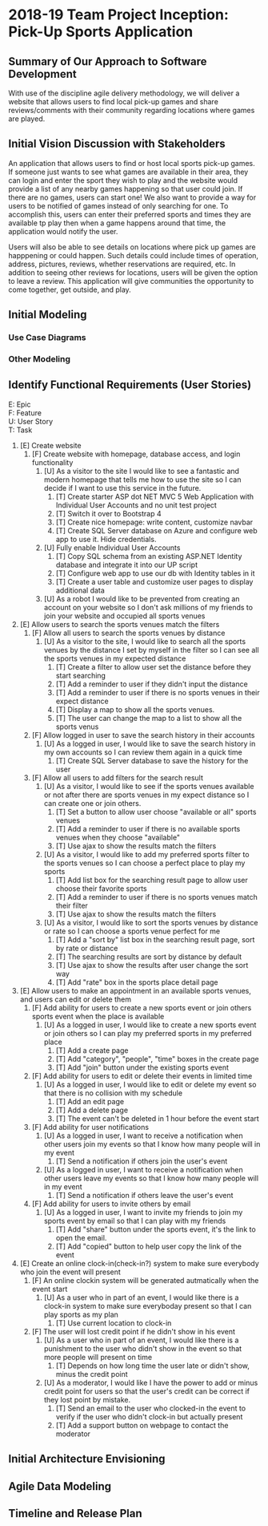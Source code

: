 2018-19 Team Project Inception: Pick-Up Sports Application
=====================================

## Summary of Our Approach to Software Development

With use of the discipline agile delivery methodology, we will deliver a website that allows users to find local pick-up games and share reviews/comments with their community regarding locations where games are played. 

## Initial Vision Discussion with Stakeholders

An application that allows users to find or host local sports pick-up games. If someone just wants to see what games are available in their area, they can login and enter the sport they wish to play and the website would provide a list of any nearby games happening so that user could join. If there are no games, users can start one! We also want to provide a way for users to be notified of games instead of only searching for one. To accomplish this, users can enter their preferred sports and times they are available tp play then when a game happens around that time, the application would notify the user. 

Users will also be able to see details on locations where pick up games are happpening or could happen. Such details could include times of operation, address, pictures, reviews, whether reservations are required, etc. In addition to seeing other reviews for locations, users will be given the option to leave a review. This application will give communities the opportunity to come together, get outside, and play. 

## Initial Modeling

### Use Case Diagrams

### Other Modeling

## Identify Functional Requirements (User Stories)

E: Epic  
F: Feature  
U: User Story  
T: Task  

1. [E] Create website
    1. [F] Create website with homepage, database access, and login functionality
        1. [U] As a visitor to the site I would like to see a fantastic and modern homepage that tells me how to use the site so I can decide if I want to use this service in the future.
            1. [T] Create starter ASP dot NET MVC 5 Web Application with Individual User Accounts and no unit test project
            2. [T] Switch it over to Bootstrap 4
            3. [T] Create nice homepage: write content, customize navbar
            4. [T] Create SQL Server database on Azure and configure web app to use it. Hide credentials.
        2. [U] Fully enable Individual User Accounts
            1. [T] Copy SQL schema from an existing ASP.NET Identity database and integrate it into our UP script
            2. [T] Configure web app to use our db with Identity tables in it
            3. [T] Create a user table and customize user pages to display additional data
        3. [U] As a robot I would like to be prevented from creating an account on your website so I don't ask millions of my friends to join your website and occupied all sports venues
2. [E] Allow users to search the sports venues match the filters
    1. [F] Allow all users to search the sports venues by distance
        1. [U] As a visitor to the site, I would like to search all the sports venues by the distance I set by myself in the filter so I can see all the sports venues in my expected distance
            1. [T] Create a filter to allow user set the distance before they start searching
            2. [T] Add a reminder to user if they didn't input the distance
            3. [T] Add a reminder to user if there is no sports venues in their expect distance
            4. [T] Display a map to show all the sports venues.
            5. [T] The user can change the map to a list to show all the sports venus
    2. [F] Allow logged in user to save the search history in their accounts
        1. [U] As a logged in user, I would like to save the search history in my own accounts so I can review them again in a quick time
            1. [T] Create SQL Server database to save the history for the user
    3. [F] Allow all users to add filters for the search result
        1. [U] As a visitor, I would like to see if the sports venues available or not after there are sports venues in my expect distance so I can create one or join others.
            1. [T] Set a button to allow user choose "available or all" sports venues
            2. [T] Add a reminder to user if there is no available sports venues when they choose "available"
            3. [T] Use ajax to show the results match the filters
        2. [U] As a visitor, I would like to add my preferred sports filter to the sports venues so I can choose a perfect place to play my sports
            1. [T] Add list box for the searching result page to allow user choose their favorite sports
            2. [T] Add a reminder to user if there is no sports venues match their filter
            3. [T] Use ajax to show the results match the filters
        3. [U] As a visitor, I would like to sort the sports venues by distance or rate so I can choose a sports venue perfect for me
            1. [T] Add a "sort by" list box in the searching result page, sort by rate or distance
            2. [T] The searching results are sort by distance by default
            3. [T] Use ajax to show the results after user change the sort way
            4. [T] Add "rate" box in the sports place detail page
3. [E] Allow users to make an appointment in an available sports venues, and users can edit or delete them
    1. [F] Add ability for users to create a new sports event or join others sports event when the place is available
        1. [U] As a logged in user, I would like to create a new sports event or join others so I can play my preferred sports in my preferred place
            1. [T] Add a create page
            2. [T] Add "category", "people", "time" boxes in the create page
            3. [T] Add "join" button under the existing sports event
    2. [F] Add ability for users to edit or delete their events in limited time
        1. [U] As a logged in user, I would like to edit or delete my event so that there is no collision with my schedule
            1. [T] Add an edit page
            2. [T] Add a delete page
            3. [T] The event can't be deleted in 1 hour before the event start
    3. [F] Add ability for user notifications
        1. [U] As a logged in user, I want to receive a notification when other users join my events so that I know how many people will in my event
            1. [T] Send a notification if others join the user's event
        2. [U] As a logged in user, I want to receive a notification when other users leave my events so that I know how many people will in my event
            1. [T] Send a notification if others leave the user's event
    4. [F] Add ability for users to invite others by email
        1. [U] As a logged in user, I want to invite my friends to join my sports event by email so that I can play with my friends
            1. [T] Add "share" button under the sports event, it's the link to open the email.
            2. [T] Add "copied" button to help user copy the link of the event
4. [E] Create an online clock-in(check-in?) system to make sure everybody who join the event will present
    1. [F] An online clockin system will be generated autmatically when the event start
        1. [U] As a user who in part of an event, I would like there is a clock-in system to make sure everyboday present so that I can play sports as my plan
            1. [T] Use current location to clock-in
    2. [F] The user will lost credit point if he didn't show in his event
        1. [U] As a user who in part of an event, I would like there is a punishment to the user who didn't show in the event so that more people will present on time
            1. [T] Depends on how long time the user late or didn't show, minus the credit point
        2. [U] As a moderator, I would like I have the power to add or minus credit point for users so that the user's credit can be correct if they lost point by mistake.
            1. [T] Send an email to the user who clocked-in the event to verify if the user who didn't clock-in but actually present
            2. [T] Add a support button on webpage to contact the moderator
## Initial Architecture Envisioning

## Agile Data Modeling

## Timeline and Release Plan